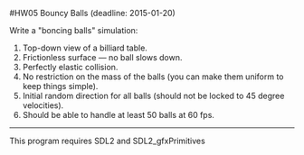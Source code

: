 #HW05 Bouncy Balls  (deadline: 2015-01-20)

Write a "boncing balls" simulation:

1. Top-down view of a billiard table.
2. Frictionless surface — no ball slows down.
3. Perfectly elastic collision.
4. No restriction on the mass of the balls (you can make them uniform to keep things simple).
5. Initial random direction for all balls (should not be locked to 45 degree velocities).
6. Should be able to handle at least 50 balls at 60 fps.


---------------------------------------------------

This program requires SDL2 and SDL2_gfxPrimitives